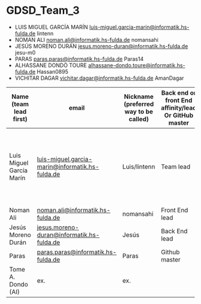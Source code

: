 # GDSD_Team_3
- LUIS MIGUEL GARCÍA MARÍN luis-miguel.garcia-marin@informatik.hs-fulda.de lintenn
- NOMAN ALI noman.ali@informatik.hs-fulda.de nomansahi
- JESÚS MORENO DURÁN jesus.moreno-duran@informatik.hs-fulda.de jesu-m0
- PARAS paras.paras@informatik.hs-fulda.de Paras14
- ALHASSANE DONDO TOURE alhassane-dondo.toure@informatik.hs-fulda.de Hassan0895
- VICHITAR DAGAR vichitar.dagar@informatik.hs-fulda.de AmanDagar

| Name (team lead first)   | email | Nickname (preferred way to be called) | Back end or front End affinity/lead Or GitHub master | Can meet these times outside class |
| ------------------------ | ----- | --------------------------------------| ---------------------------------------------------- | ---------------------------------- |
| Luis Miguel García Marín | luis-miguel.garcia-marin@informatik.hs-fulda.de | Luis/lintenn     | Team lead                                            | M:11:25-13:30, Tu:15:20-18:30, W:11:00-16:30, Th:11:00-16:30, F:11:00-15:00 |
| Noman Ali                | noman.ali@informatik.hs-fulda.de | nomansahi  | Front End lead                                       |    ex.                             |
| Jesús Moreno Durán       | jesus.moreno-duran@informatik.hs-fulda.de | Jesús                 | Back End lead                                        |    ex.                             |
| Paras                    | paras.paras@informatik.hs-fulda.de | Paras    | Github master                                        |    ex.                             |
| Tome A. Dondo (AI)       | ex.   | ex.                                   |                                                      |    ex.                             |

